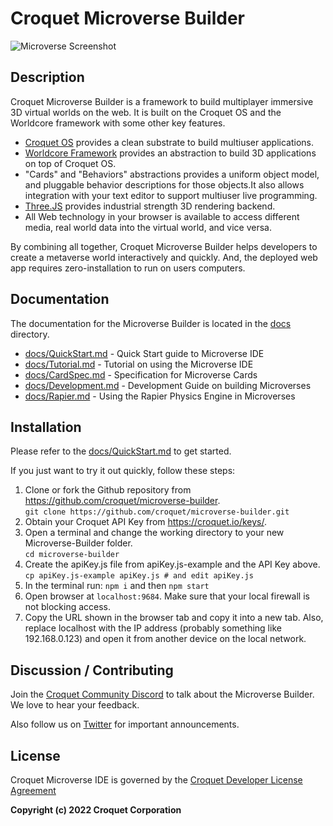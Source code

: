 # Croquet Microverse Builder

![Microverse Screenshot](https://croquet.io/images/microversess.png)

## Description

Croquet Microverse Builder is a framework to build multiplayer immersive 3D virtual worlds on the web. It is built on the Croquet OS and the Worldcore framework with some other key features.

* [Croquet OS](https://croquet.io/docs/croquet) provides a clean substrate to build multiuser applications.
* [Worldcore Framework](https://croquet.io/docs/worldcore) provides an abstraction to build 3D applications on top of Croquet OS.
* "Cards" and "Behaviors" abstractions provides a uniform object model, and pluggable behavior descriptions for those objects.It also allows integration with your text editor to support multiuser live programming.
* [Three.JS](https://threejs.org) provides industrial strength 3D rendering backend.
* All Web technology in your browser is available to access different media, real world data into the virtual world, and vice versa.

By combining all together, Croquet Microverse Builder helps developers to create a metaverse world interactively and quickly. And, the deployed web app requires zero-installation to run on users computers.

## Documentation

The documentation for the Microverse Builder is located in the [docs](./docs) directory.

* [docs/QuickStart.md](./docs/QuickStart.md) - Quick Start guide to Microverse IDE
* [docs/Tutorial.md](./docs/Tutorial.md) - Tutorial on using the Microverse IDE
* [docs/CardSpec.md](./docs/CardSpec.md) - Specification for Microverse Cards 
* [docs/Development.md](./docs/Development.md) - Development Guide on building Microverses
* [docs/Rapier.md](./docs/Rapier.md) - Using the Rapier Physics Engine in Microverses

## Installation
Please refer to the [docs/QuickStart.md](./docs/QuickStart.md) to get started.

If you just want to try it out quickly, follow these steps:

1. Clone or fork the Github repository from <https://github.com/croquet/microverse-builder>.
   <br>`git clone https://github.com/croquet/microverse-builder.git` 
2. Obtain your Croquet API Key from <https://croquet.io/keys/>.
3. Open a terminal and change the working directory to your new Microverse-Builder folder.
   <br>`cd microverse-builder`
4. Create the apiKey.js file from apiKey.js-example and the API Key above.
   <br>`cp apiKey.js-example apiKey.js # and edit apiKey.js`
5. In the terminal run:
   `npm i`
and then
   `npm start`
6. Open browser at `localhost:9684`. Make sure that your local firewall is not blocking access.
7. Copy the URL shown in the browser tab and copy it into a new tab. Also, replace localhost with the IP address (probably something like 192.168.0.123) and open it from another device on the local network.

## Discussion / Contributing
Join the [Croquet Community Discord](https://discord.gg/9U9MKSbJXS) to talk about the Microverse Builder. We love to hear your feedback.

Also follow us on [Twitter](https://twitter.com/croquetio) for important announcements.

## License
Croquet Microverse IDE is governed by the [Croquet Developer License Agreement](https://croquet.io/terms.html)

**Copyright (c) 2022 Croquet Corporation**

